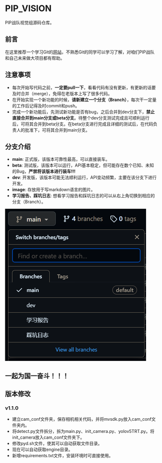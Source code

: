 # PIP_VISION
PIP战队视觉组源码仓库。
## 前言
在这里推荐一个学习Git的[网站](https://www.liaoxuefeng.com/wiki/896043488029600)，不熟悉Git的同学可以学习了解，对咱们PIP战队和自己未来做大项目都有帮助。
## 注意事项
- 每次开始写代码之前，**一定要pull一下**，看看代码有没有更新，有更新的话要及时合并（merge），免得在老版本上写了很多代码。
- 在开始实现一个新功能的时候，**请新建立一个分支（Branch）**，每次干一定量的工作后记得及时commit和push。
- 完成一个新功能后，先测试新功能是否有bug，之后合并到dev分支下，**禁止直接合并到main分支或beta分支**。待整个dev分支测试完成且可顺利运行后，可将其合并到beta分支。在beta分支进行完成且详细的测试后，在代码负责人的批准下，可将其合并到main分支。
## 分支介绍
- **main**: 正式版，该版本可靠性最高，可以直接装车。
- **beta**: 测试版，该版本可以运行，API基本稳定，但可能存在数个已知、未知的Bug，**严禁将该版本进行装车!!!**
- **dev**: 开发版，该版本可能无法顺利运行，API变动频繁，主要在该分支下进行开发。
- **image**: 存放用于写markdown语言的图片。
- **学习报告、踩坑日志**: 想看学习报告和踩坑日志的可以从右上角切换到相应的分支（Branch）。

![示例图片](https://github.com/gaohaojia/PIP_VISION/blob/images/%E7%A4%BA%E4%BE%8B%E5%9B%BE%E7%89%87.png)
## 一起为国一奋斗！！！
## 版本修改
### v1.1.0
- 建立cam_conf文件夹，保存相机相关代码，并将mvsdk.py放入cam_conf文件夹内。
- 将detect.py文件拆分，拆为main.py、init_camera.py、yolov5TRT.py。将init_camera放入cam_conf文件夹下。
- 修改pyd.sh文件，使其可以自动获取文件目录。
- 现在可以自动获取engine目录。
- 新增requirements.txt文件，安装环境时可直接使用。
